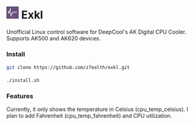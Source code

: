  # ![EXKL Logo](./priv/static/images/exkl_logo.png) Exkl

Unofficial Linux control software for DeepCool's AK Digital CPU Cooler. Supports AK500 and AK620 devices.


 
### Install

``` bash
git clone https://github.com/z7ealth/exkl.git

./install.sh
```

### Features

Currently, it only shows the temperature in Celsius (cpu_temp_celsius). I plan to add Fahrenheit (cpu_temp_fahrenheit) and CPU utilization.
